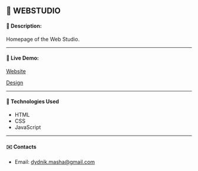 ## :pushpin: WEBSTUDIO
#### :memo: Description: 
Homepage of the Web Studio.
___

#### :link: Live Demo: 
[Website](https://marydyd.github.io/WEBSTUDIO/)

[Design](https://www.figma.com/file/T1urcfhS0MYpCwBc1sprzW/Web-Studio?type=design&node-id=297046%3A1554&t=FkSswmxfqL3pBDvi-1)
___

#### :rocket: Technologies Used

* HTML
* CSS
* JavaScript
___

#### :envelope: Contacts
* Email: [dydnik.masha@gmail.com](mailto:dydnik.masha@gmail.com)
